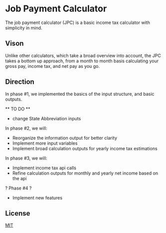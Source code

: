 # Job Payment Calculator

The job payment calculator (JPC) is a basic income tax calculator with simplicity in mind.

## Vison

Unlike other calculators, which take a broad overview into account, the JPC takes a bottom up approach, from a month to month basis calculating your gross pay, income tax, and net pay as you go.

## Direction

In phase #1, we implemented the basics of the input structure, and basic outputs.

** TO DO **

- change State Abbreviation inputs

In phase #2, we will:

- Reorganize the information output for better clarity
- Implement more input variables
- Implement broad calculation outputs for yearly income tax estimations

In phase #3, we will:

- Implement income tax api calls
- Refine calculation outputs for monthly and yearly net income based on the api

? Phase #4 ?

- Implement new features

## License

[MIT](./LICENSE)

